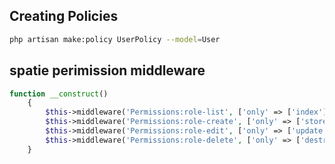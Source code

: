 

## Creating Policies

```bash
php artisan make:policy UserPolicy --model=User
```


## spatie perimission middleware

```php
function __construct()
    {
        $this->middleware('Permissions:role-list', ['only' => ['index']]);
        $this->middleware('Permissions:role-create', ['only' => ['store']]);
        $this->middleware('Permissions:role-edit', ['only' => ['update']]);
        $this->middleware('Permissions:role-delete', ['only' => ['destroy']]);
    }
```
